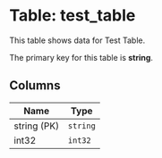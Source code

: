 # Table: test_table

This table shows data for Test Table.

The primary key for this table is **string**.

## Columns

| Name          | Type          |
| ------------- | ------------- |
|string (PK)|`string`|
|int32|`int32`|